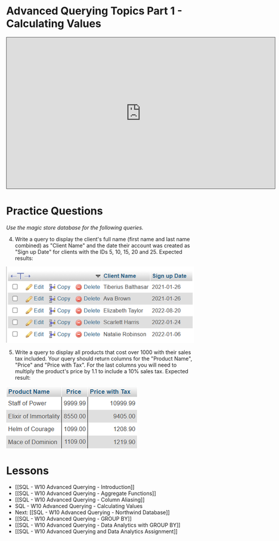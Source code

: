 # Advanced Querying Topics Part 1 - Calculating Values

<iframe src="https://egator.hosted.panopto.com/Panopto/Pages/Embed.aspx?id=cf1f7215-ee7f-4f9a-a03c-b12c00689a49&autoplay=false&offerviewer=true&showtitle=true&showbrand=true&captions=false&interactivity=all" height="405" width="720" style="border: 1px solid #464646;" allowfullscreen allow="autoplay" aria-label="Panopto Embedded Video Player"></iframe>

# Practice Questions

*Use the magic store database for the following queries.*

4. Write a query to display the client's full name (first name and last name combined) as "Client Name" and the date their account was created as "Sign up Date" for clients with the IDs 5, 10, 15, 20 and 25. Expected results:
<img src="https://raw.githubusercontent.com/kellerflint/Class-Intro-SQL/hugo/content/SQL-Files/Images/AQR6.png">

5. Write a query to display all products that cost over 1000 with their sales tax included. Your query should return columns for the "Product Name", "Price" and "Price with Tax". For the last columns you will need to multiply the product's price by 1.1 to include a 10% sales tax. Expected result:
<img src="https://raw.githubusercontent.com/kellerflint/Class-Intro-SQL/hugo/content/SQL-Files/Images/AQR3.png">

# Lessons
- [[SQL - W10 Advanced Querying - Introduction]]
- [[SQL - W10 Advanced Querying - Aggregate Functions]]
- [[SQL - W10 Advanced Querying - Column Aliasing]]
- SQL - W10 Advanced Querying - Calculating Values
- Next: [[SQL - W10 Advanced Querying - Northwind Database]]
- [[SQL - W10 Advanced Querying - GROUP BY]]
- [[SQL - W10 Advanced Querying - Data Analytics with GROUP BY]]
- [[SQL - W10 Advanced Querying and Data Analytics Assignment]]